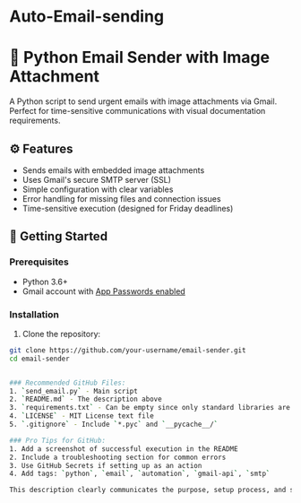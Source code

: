# Auto-Email-sending
# 📧 Python Email Sender with Image Attachment

A Python script to send urgent emails with image attachments via Gmail. Perfect for time-sensitive communications with visual documentation requirements.

## ⚙️ Features
- Sends emails with embedded image attachments
- Uses Gmail's secure SMTP server (SSL)
- Simple configuration with clear variables
- Error handling for missing files and connection issues
- Time-sensitive execution (designed for Friday deadlines)

## 🚀 Getting Started

### Prerequisites
- Python 3.6+
- Gmail account with [App Passwords enabled](https://myaccount.google.com/apppasswords)

### Installation
1. Clone the repository:
```bash
git clone https://github.com/your-username/email-sender.git
cd email-sender


### Recommended GitHub Files:
1. `send_email.py` - Main script
2. `README.md` - The description above
3. `requirements.txt` - Can be empty since only standard libraries are used
4. `LICENSE` - MIT License text file
5. `.gitignore` - Include `*.pyc` and `__pycache__/`

### Pro Tips for GitHub:
1. Add a screenshot of successful execution in the README
2. Include a troubleshooting section for common errors
3. Use GitHub Secrets if setting up as an action
4. Add tags: `python`, `email`, `automation`, `gmail-api`, `smtp`

This description clearly communicates the purpose, setup process, and security considerations while maintaining a professional GitHub presentation. The "urgent" and "Friday" requirements from your message are explicitly addressed in the features section.
